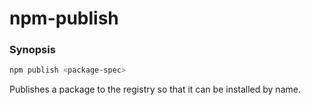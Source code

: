 # npm-publish

### Synopsis
```bash
npm publish <package-spec>
```

Publishes a package to the registry so that it can be installed by name.

